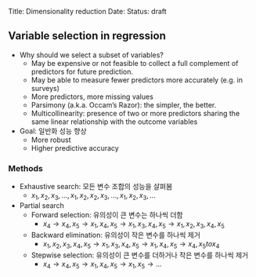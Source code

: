 Title: Dimensionality reduction
Date:
Status: draft

## Variable selection in regression

- Why should we select a subset of variables?
    - May be expensive or not feasible to collect a full complement of predictors for future prediction.
    - May be able to measure fewer predictors more accurately (e.g. in surveys)
    - More predictors, more missing values
    - Parsimony (a.k.a. Occam’s Razor): the simpler, the better.
    - Multicollinearity: presence of two or more predictors sharing the same linear relationship with the outcome variables
- Goal: 일반화 성능 향상
    - More robust
    - Higher predictive accuracy

### Methods

- Exhaustive search: 모든 변수 조합의 성능을 살펴봄
    - ${x_1}, {x_2}, {x_3}, ..., {x_1, x_2}, {x_2, x_3}, ..., {x_1, x_2, x_3}, ...$
- Partial search
    - Forward selection: 유의성이 큰 변수는 하나씩 더함
        - ${x_4} \to {x_4, x_5} \to {x_1, x_4, x_5} \to {x_1, x_3, x_4, x_5} \to {x_1, x_2, x_3, x_4, x_5}$
    - Backward elimination: 유의성이 작은 변수를 하나씩 제거
        - ${x_1, x_2, x_3, x_4, x_5} \to {x_1, x_3, x_4, x_5} \to {x_1, x_4, x_5} \to {x_4, x_5} to{x_4}$
    - Stepwise selection: 유의성이 큰 변수를 더하거나 작은 변수를 하나씩 제거
        - ${x_4} \to {x_4, x_5} \to {x_1, x_4, x_5} \to {x_1, x_5} \to ...$
